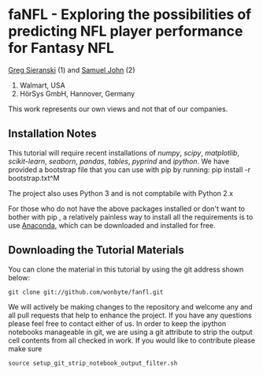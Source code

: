 # faNFL - Exploring the possibilities of predicting NFL player performance for Fantasy NFL

[Greg Sieranski](http://wonbyte.com) (1) and [Samuel John](http://samueljohn.de) (2)

1.  Walmart, USA
2.  HörSys GmbH, Hannover, Germany

This work represents our own views and not that of our companies.

## Installation Notes
This tutorial will require recent installations of *numpy*, *scipy*,
*matplotlib*, *scikit-learn*, *seaborn*, *pandas*, *tables*, *pyprind* and *ipython*.
We have provided a bootstrap file that you can use with pip by running:
    pip install -r bootstrap.txt^M

The project also uses Python 3 and is not comptabile with Python 2.x

For those who do not have the above packages installed or don't want to bother
with pip , a relatively painless way to install all the requirements is to use
[Anaconda](http://www.continuum.io/downloads "Anaconda"), which can be
downloaded and installed for free.

## Downloading the Tutorial Materials
You can clone the material in this tutorial by using the git address shown below:

    git clone git://github.com/wonbyte/fanfl.git

We will actively be making changes to the repository and welcome any and all pull requests
that help to enhance the project. If you have any questions please feel free to contact either of
us. In order to keep the ipython notebooks manageable in git, we are using a git attribute to strip
the output cell contents from all checked in work. If you would like to contribute please make sure 
    
    source setup_git_strip_notebook_output_filter.sh


